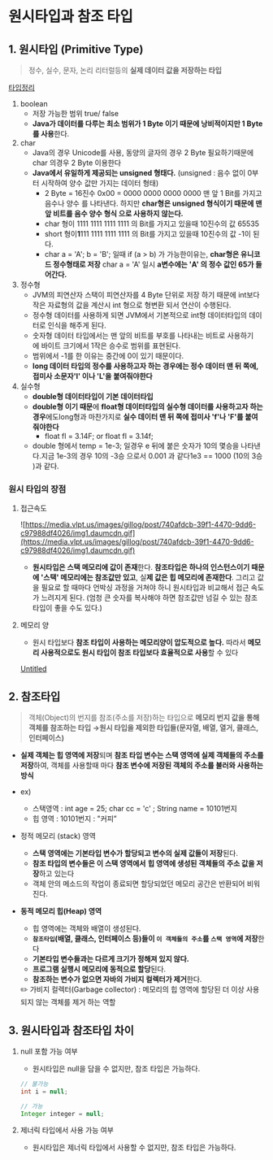 # 원시타입과 참조 타입

## 1. 원시타입 (Primitive Type)

> 정수, 실수, 문자, 논리 리터럴등의 **실제 데이터 값을 저장하는 타입**

[타입정리](https://www.notion.so/775076141df143f79d97569c82f02f0c)
1. boolean 
    - 저장 가능한 범위 true/ false
    - **Java가 데이터를 다루는 최소 범위가 1 Byte 이기 때문에 낭비적이지만 1 Byte를 사용**한다.
2. char
    - Java의 경우 Unicode를 사용, 동양의 글자의 경우 2 Byte 필요하기때문에 char 의경우 2 Byte 이용한다
    - **Java에서 유일하게 제공되는 unsigned 형태다.** (unsigned : 음수 없이 0부터 시작하여 양수 값만 가지는 데이터 형태)
        - 2 Byte = 16진수 0x00 = 0000 0000 0000 0000 맨 앞 1 Bit를 가지고 음수나 양수 를 나타낸다. 하지만 **char형은 unsigned 형식이기 때문에 맨 앞 비트를 음수 양수 형식 으로 사용하지 않는다.**
        - char 형이 1111 1111 1111 1111 의 Bit를 가지고 있을때 10진수의 값 65535
        - short 형이**1**111 1111 1111 1111 의 Bit를 가지고 있을때 10진수의 값 -1이 된다.
        - char a = 'A'; b = 'B'; 일때 if (a > b) 가 가능한이유는, **char형은 유니코드 정수형태로 저장** char a = 'A' 일시 **a변수에는 'A' 의 정수 값인 65가 들어간다.**
3. 정수형 
    - JVM의 피연산자 스택이 피연산자를 4 Byte 단위로 저장 하기 때문에 int보다 작은 자료형의 값을 계산시 int 형으로 형변환 되서 연산이 수행된다.
    - 정수형 데이터를 사용하게 되면 JVM에서 기본적으로 int형 데이터타입의 데이터로 인식을 해주게 된다.
    - 숫자형 데이터 타입에서는 맨 앞의 비트를 부호를 나타내는 비트로 사용하기에 바이트 크기에서 1작은 승수로 범위를 표현된다.
    - 범위에서 -1를 한 이유는 중간에 0이 있기 때문이다.
    - **long 데이터 타입의 정수를 사용하고자 하는 경우에는 정수 데이터 맨 뒤 쪽에, 접미사 소문자'l' 이나 'L'을 붙여줘야한다**
4. 실수형 
    - **double형 데이터타입이 기본 데이터타입**
    - **double형 이기 때문**에 **float형 데이터타입의 실수형 데이터를 사용하고자 하는 경우**에도long형과 마찬가지로 **실수 데이터 맨 뒤 쪽에 접미사 'f'나 'F'를 붙여줘야한다**
        - float fl = 3.14F; or float fl = 3.14f;
    - double 형에서 temp = 1e-3; 일경우 e 뒤에 붙은 숫자가 10의 몇승을 나타낸다.지금 1e-3의 경우 10의 -3승 으로서 0.001 과 같다1e3 == 1000 (10의 3승 )과 같다.

### 원시 타입의 장점

1. 접근속도 
    
    ![https://media.vlpt.us/images/gillog/post/740afdcb-39f1-4470-9dd6-c97988df4026/img1.daumcdn.gif](https://media.vlpt.us/images/gillog/post/740afdcb-39f1-4470-9dd6-c97988df4026/img1.daumcdn.gif)
    
    - **원시타입은 스택 메모리에 값이 존재**한다. **참조타입은 하나의 인스턴스이기 때문에 '스택' 메모리에는 참조값만 있고**, 실**제 값은 힙 메모리에 존재한다**. 그리고 값을 필요로 할 때마다 언박싱 과정을 거쳐야 하니 원시타입과 비교해서 접근 속도가 느려지게 된다. (엄청 큰 숫자를 복사해야 하면 참조값만 넘길 수 있는 참조 타입이 좋을 수도 있다.)
2. 메모리 양 
    - 원시 타입보다 **참조 타입이 사용하는 메모리양이 압도적으로 높다.** 따라서 **메모리 사용적으로도 원시 타입이 참조 타입보다 효율적으로 사용**할 수 있다
    
    [Untitled](https://www.notion.so/ed22209c00254ed9896984e6c1069e45)
    

## 2. 참조타입

> 객체(Object)의 번지를 참조(주소를 저장)하는 타입으로 **메모리 번지 값을 통해 객체를 참조하는 타입 →원시 타입을 제외한 타입들(문자열, 배열, 열거, 클래스, 인터페이스)**
> 

- **실제 객체는 힙 영역에 저장**되며 **참조 타입 변수는 스택 영역에 실제 객체들의 주소를 저장**하여, 객체를 사용할때 마다 **참조 변수에 저장된 객체의 주소를 불러와 사용하는 방식**
- ex)
    - 스택영역 : int age = 25; char cc = 'c' ; String name = 10101번지
    - 힙 영역 : 10101번지 : "커피”
- 정적 메모리 (stack) 영역
    - **스택 영역에는 기본타입 변수가 할당되고 변수의 실제 값들이 저장**된다.
    - **참조 타입의 변수들은 이 스택 영역에서** **힙 영역에 생성된 객체들의** **주소 값을 저장**하고 있는다
    - 객체 안의 메소드의 작업이 종료되면 할당되었던 메모리 공간은 반환되어 비워진다.
- **동적 메모리 힙(Heap) 영역**
    - 힙 영역에는 객체와 배열이 생성된다.
    - **`참조타입`(배열, 클래스, 인터페이스 등)들이 `이 객체들의 주소`를 `스택 영역`에 저장**한다
    - **기본타입 변수들과는 다르게 크기가 정해져 있지 않다.**
    - **프로그램 실행시 메모리에 동적으로 할당**된다.
    - **참조하는 변수가 없으면 자바의 가비지 컬렉터가 제거**한다.
    
    <aside>
    ✏️ 가비지 컬렉터(Garbage collector) : 메모리의 힙 영역에 할당된 더 이상 사용되지 않는 객체를 제거 하는 역할
    
    </aside>
    

## 3. 원시타입과 참조타입 차이

1. null 포함 가능 여부 
    - 원시타입은 null을 담을 수 없지만, 참조 타입은 가능하다.
    
    ```java
    // 불가능
    int i = null;
    
    // 가능
    Integer integer = null;
    ```
    
2. 제너릭 타입에서 사용 가능 여부
    - 원시타입은 제너릭 타입에서 사용할 수 없지만, 참조 타입은 가능하다.
